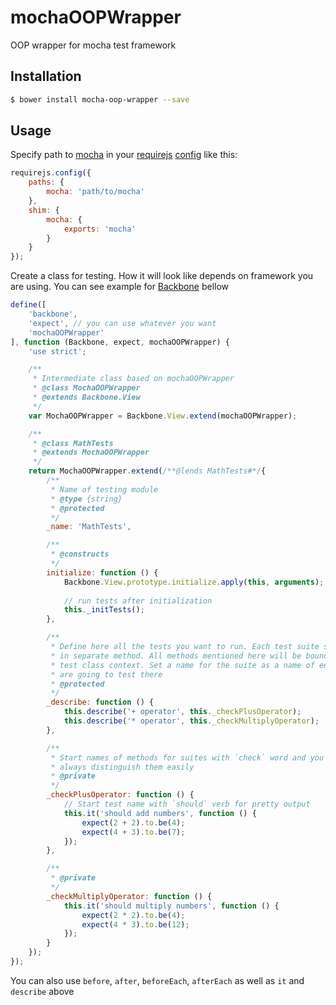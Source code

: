 # mochaOOPWrapper
OOP wrapper for mocha test framework

## Installation
```bash
$ bower install mocha-oop-wrapper --save
```

## Usage
Specify path to [mocha](http://mochajs.org/) in your [requirejs](http://requirejs.org/) [config](http://requirejs.org/docs/api.html#config-shim) like this:
```js
requirejs.config({
    paths: {
        mocha: 'path/to/mocha'
    },
    shim: {
        mocha: {
            exports: 'mocha'
        }
    }
});
```
Create a class for testing. How it will look like depends on framework you are using. You can see example for [Backbone](http://backbonejs.org/) bellow
```js
define([
    'backbone',
    'expect', // you can use whatever you want
    'mochaOOPWrapper'
], function (Backbone, expect, mochaOOPWrapper) {
    'use strict';

    /**
     * Intermediate class based on mochaOOPWrapper
     * @class MochaOOPWrapper
     * @extends Backbone.View
     */
    var MochaOOPWrapper = Backbone.View.extend(mochaOOPWrapper);

    /**
     * @class MathTests
     * @extends MochaOOPWrapper
     */
    return MochaOOPWrapper.extend(/**@lends MathTests#*/{
        /**
         * Name of testing module
         * @type {string}
         * @protected
         */
        _name: 'MathTests',

        /**
         * @constructs
         */
        initialize: function () {
            Backbone.View.prototype.initialize.apply(this, arguments);
            
            // run tests after initialization
            this._initTests();
        },

        /**
         * Define here all the tests you want to run. Each test suite should be 
         * in separate method. All methods mentioned here will be bound to the 
         * test class context. Set a name for the suite as a name of entity you
         * are going to test there
         * @protected
         */
        _describe: function () {
            this.describe('+ operator', this._checkPlusOperator);
            this.describe('* operator', this._checkMultiplyOperator);
        },

        /**
         * Start names of methods for suites with `check` word and you will 
         * always distinguish them easily  
         * @private
         */
        _checkPlusOperator: function () {
            // Start test name with `should` verb for pretty output
            this.it('should add numbers', function () {
                expect(2 + 2).to.be(4);
                expect(4 + 3).to.be(7);
            });
        },

        /**
         * @private
         */
        _checkMultiplyOperator: function () {
            this.it('should multiply numbers', function () {
                expect(2 * 2).to.be(4);
                expect(4 * 3).to.be(12);
            });
        }
    });
});

```
You can also use `before`, `after`, `beforeEach`, `afterEach` as well as `it` and `describe` above
